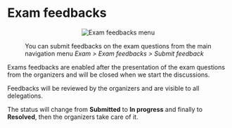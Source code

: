 # Exam feedbacks

<figure>
  <p align="center">
    <img src="/img/menu_exam_feedbacks.png" alt="Exam feedbacks menu" />
  </p>
  <figcaption>You can submit feedbacks on the exam questions from the main navigation menu <em>Exam &gt; Exam feedbacks &gt; Submit feedback</em></figcaption>
</figure>

Exams feedbacks are enabled after the presentation of the exam questions from the organizers and will be closed when we start the discussions.

Feedbacks will be reviewed by the organizers and are visible to all delegations.

The status will change from **Submitted** to **In progress** and finally to **Resolved**, then the organizers take care of it.
